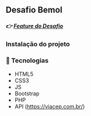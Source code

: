 ## Desafio Bemol
##### :point_right: [Feature do Desafio](https://maikelamide.github.io/desafio-bemol/)

### Instalação do projeto

### :pencil: Tecnologias

* HTML5
* CSS3
* JS
* Bootstrap
* PHP
* API (https://viacep.com.br/)
